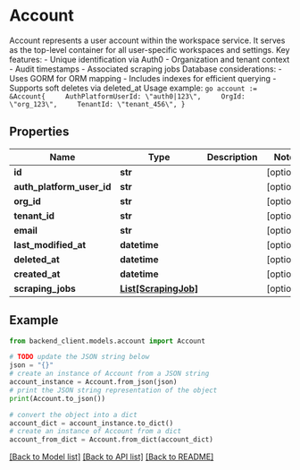 # Account

Account represents a user account within the workspace service. It serves as the top-level container for all user-specific workspaces and settings.  Key features: - Unique identification via Auth0 - Organization and tenant context - Audit timestamps - Associated scraping jobs  Database considerations: - Uses GORM for ORM mapping - Includes indexes for efficient querying - Supports soft deletes via deleted_at  Usage example: ```go account := &Account{     AuthPlatformUserId: \"auth0|123\",     OrgId: \"org_123\",     TenantId: \"tenant_456\", } ```

## Properties

Name | Type | Description | Notes
------------ | ------------- | ------------- | -------------
**id** | **str** |  | [optional] 
**auth_platform_user_id** | **str** |  | [optional] 
**org_id** | **str** |  | [optional] 
**tenant_id** | **str** |  | [optional] 
**email** | **str** |  | [optional] 
**last_modified_at** | **datetime** |  | [optional] 
**deleted_at** | **datetime** |  | [optional] 
**created_at** | **datetime** |  | [optional] 
**scraping_jobs** | [**List[ScrapingJob]**](ScrapingJob.md) |  | [optional] 

## Example

```python
from backend_client.models.account import Account

# TODO update the JSON string below
json = "{}"
# create an instance of Account from a JSON string
account_instance = Account.from_json(json)
# print the JSON string representation of the object
print(Account.to_json())

# convert the object into a dict
account_dict = account_instance.to_dict()
# create an instance of Account from a dict
account_from_dict = Account.from_dict(account_dict)
```
[[Back to Model list]](../README.md#documentation-for-models) [[Back to API list]](../README.md#documentation-for-api-endpoints) [[Back to README]](../README.md)


